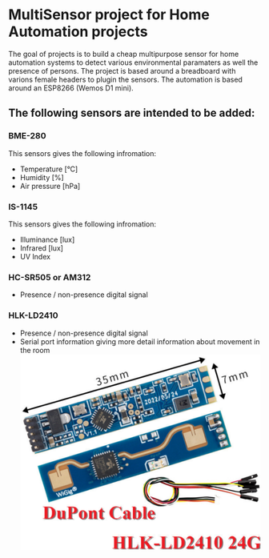 # MultiSensor project for Home Automation projects
The goal of projects is to build a cheap multipurpose sensor for home automation systems to detect various environmental paramaters as well the presence of persons. 
The project is based around a breadboard with varions female headers to plugin the sensors. The automation is based around an ESP8266 (Wemos D1 mini). 
## The following sensors are intended to be added:
### BME-280
This sensors gives the following infromation:
- Temperature [°C]
- Humidity [%]
- Air pressure [hPa]
### IS-1145
This sensors gives the following infromation:
- Illuminance [lux]
- Infrared [lux]
- UV Index
### HC-SR505 or AM312
- Presence / non-presence digital signal 
### HLK-LD2410
- Presence / non-presence digital signal
- Serial port information giving more detail information about movement in the room
![HLK-LD2410 Sensor](https://github.com/Roukie686868/MultiSensor/blob/main/Documents/mmWave/HLK-LD2410/HLK-LD2410.PNG)
